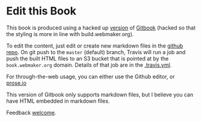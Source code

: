 # Edit this Book

This book is produced using a hacked up [version](https://github.com/davidascher/gitbook/tree/webmaker-styling) of [Gitbook](https://github.com/GitbookIO/gitbook) (hacked so that the styling is more in line with build.webmaker.org).

To edit the content, just edit or create new markdown files in the [github repo](https://github.com/MozillaFoundation/book.webmaker.org/).  On git push to the `master` (default) branch, Travis will run a job and push the built HTML files to an S3 bucket that is pointed at by the `book.webmaker.org` domain.  Details of that job are in the [.travis.yml](https://github.com/MozillaFoundation/book.webmaker.org/blob/master/.travis.yml).

For through-the-web usage, you can either use the Github editor, or [prose.io](http://prose.io/#MozillaFoundation/book.webmaker.org)

This version of Gitbook only supports markdown files, but I believe you can have HTML embedded in markdown files.

Feedback [welcome](https://github.com/MozillaFoundation/book.webmaker.org/issues/).